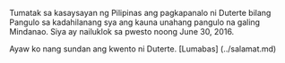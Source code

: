 Tumatak sa kasaysayan ng Pilipinas ang pagkapanalo ni Duterte bilang Pangulo
sa kadahilanang sya ang kauna unahang pangulo na galing Mindanao. Siya ay 
nailuklok sa pwesto noong June 30, 2016. 

Ayaw ko nang sundan ang kwento ni Duterte. [Lumabas] (../salamat.md)
